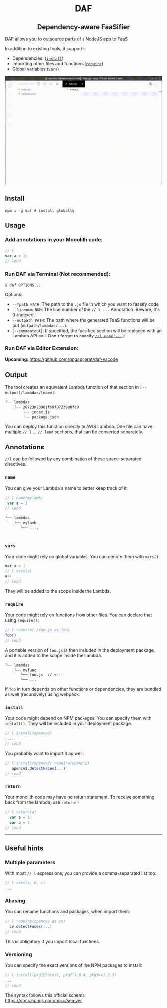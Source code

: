 <h1 align="center">DAF</h2>
<h2 align="center">Dependency-aware FaaSifier</h2>

DAF allows you to outsource parts of a NodeJS app to FaaS

In addition to existing tools, it supports:

* Dependencies: ([`install`](#install))
* Importing other files and functions ([`require`](#require))
* Global variables ([`vars`](#vars))

<img src="https://github.com/qngapparat/daf/blob/master/usagecapture.gif" />



## Install

```shell
npm i -g daf # install globally
```

## Usage

### Add annotations in your Monolith code:

```js
// l     
var a = 1;
// lend 
```

### Run DAF via Terminal (Not recommended):


```shell
$ daf OPTIONS... 
```
Options: 

* `--fpath PATH`: The path to the `.js` file in which you want to faasify code
* `--linenum NUM`: The line number of the `// l ...` Annotation. Beware, it's 0-indexed.
* `--outpath PATH`: The path where the generated FaaS functions will be put (`outpath/lambdas/...`).
* [`--commentout`]: If specified, the faasified section will be replaced with an Lambda API call. Don't forget to specify [`//l name(...)`](#name)!

### Run DAF via Editor Extension:

**Upcoming:** https://github.com/qngapparat/daf-vscode


## Output

The tool creates an equivalent Lambda function of that section in `[--output]/lambdas/[name]`:


```
└── lambdas
    └── 28723n2398jfs9f87239uhfe9
        ├── index.js
        └── package.json 
```

You can deploy this function directly to AWS Lambda. 
One file can have multiple `// l` ... `// lend` sections, that can be converted separately.


## Annotations

`//l` can be followed by any combination of these space-separated directives.

### `name`

You can give your Lambda a name to better keep track of it:

```js
// l name(mylamb)
 var a = 1
// lend
```

```
└── lambdas
    └── mylamb
       └── ....
    
```

### `vars`

Your code might rely on global variables. You can denote them with `vars()`:

```js
var a = 1
// l vars(a)
a++
// lend
```

They will be added to the scope inside the Lambda.

### `require`

Your code might rely on functions from other files. You can declare that using `require()`:

```js
// l require(./foo.js as foo)
foo()
// lend
```

A portable version of `foo.js` is then included in the deployment package, and it is added to the scope inside the Lambda.

```
└── lambdas
    └── myfunc
       └── foo.js  // <---
       └── ...
```

If `foo` in turn depends on other functions or dependencies, they are bundled as well (recursively) using webpack. 

### `install`

Your code might depend on NPM packages. You can specify them with `install()`. They will be included in your deployment package.

```js
// l install(opencv2)
....
// lend
```

You probably want to import it as well:

```js 
// l install(opencv2) require(opencv2)
   opencv2.detectFaces(...)
// lend
```

### `return`

Your monolith code may have no return statement. To receive something back from the lambda, use `return()`
```js
// l return(a)  
  var a = 1
  var b = 2
// lend
```


-----

## Useful hints

### Multiple parameters

With most `// l` expressions, you can provide a comma-separated list too:

```js
// l vars(a, b, c)
...
```

### Aliasing

You can rename functions and packages, when import them:

```js
// l require(opencv2 as cv)
  cv.detectFaces(...)
// lend
```

This is obligatory if you import local functions.

### Versioning

You can specify the exact versions of the NPM packages to install:

```js
// l install(pkg1@latest, pkg2^1.0.0, pkg3>=1.2.3)
...
// lend
```

The syntax follows this official schema: https://docs.npmjs.com/misc/semver
